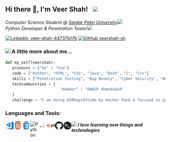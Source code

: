 <h2>Hi there 👋, I'm Veer Shah!  &nbsp; <img src="https://media.giphy.com/media/VTtANKl0beDFQRLDTh/giphy.gif" width="50"></h2>
<!--<img align='right' src="profile.jpg" width="230"> -->
<p><em>Computer Science Student @ <a href="http://www.spuvvn.edu/">Sardar Patel University</a><img src="https://media.giphy.com/media/fYSnHlufseco8Fh93Z/giphy.gif" width="30"></br>Python Developer & Penetration Tester<img src="https://media.giphy.com/media/WUlplcMpOCEmTGBtBW/giphy.gif" width="30"> 
</em></p>

<!--[![Instagram: _.veershah._](https://img.shields.io/badge/Instagram-E4405F?style=for-the-badge&logo=instagram&logoColor=white&link=https://instagram.com/_.veershah._)](https://instagram.com/_.veershah._) -->
[![Linkedin: veer-shah-44737b176](https://img.shields.io/badge/LinkedIn-0077B5?style=for-the-badge&logo=linkedin&logoColor=white)](https://www.linkedin.com/in/veer-shah-44737b176/)
[![GitHub veershah-sh](https://img.shields.io/github/followers/thaiane?label=follow&style=social)](https://github.com/veershah-sh)


### <img src="https://media.giphy.com/media/VgCDAzcKvsR6OM0uWg/giphy.gif" width="50"> A little more about me...  

```python
def my_self(veershah):
   pronouns = ["he" | "him"]
   code = ["Python", "HTML", "CSS", "Java", "Bash", "C", "C++"]
   skills = ["Penetration Testing", "Bug Bounty", "Cyber Security", "Web Development", "Web App Testing"]
   techcommunities = {
                        "member" : "OWASP Ahmedabad"
   }
   challenge = "I am doing #30DaysOfCode by Hacker Rank & focused on python"
```


### Languages and Tools:

[<img align="left" alt="Visual Studio Code" width="26px" src="https://raw.githubusercontent.com/github/explore/80688e429a7d4ef2fca1e82350fe8e3517d3494d/topics/visual-studio-code/visual-studio-code.png" />]()
[<img align="left" alt="HTML5" width="26px" src="https://raw.githubusercontent.com/github/explore/80688e429a7d4ef2fca1e82350fe8e3517d3494d/topics/html/html.png" />]()
[<img align="left" alt="CSS3" width="26px" src="https://raw.githubusercontent.com/github/explore/80688e429a7d4ef2fca1e82350fe8e3517d3494d/topics/css/css.png" />]()
[<img align="left" alt="Python" width="26px" src="https://github.com/abranhe/programming-languages-logos/blob/master/src/python/python_128x128.png" />]()
[<img align="left" alt="MySQL" width="26px" src="https://raw.githubusercontent.com/github/explore/80688e429a7d4ef2fca1e82350fe8e3517d3494d/topics/mysql/mysql.png" />]()
[<img align="left" alt="Git" width="26px" src="https://raw.githubusercontent.com/github/explore/80688e429a7d4ef2fca1e82350fe8e3517d3494d/topics/git/git.png" />]()
[<img align="left" alt="GitHub" width="26px" src="https://raw.githubusercontent.com/github/explore/78df643247d429f6cc873026c0622819ad797942/topics/github/github.png" />]()
[<img align="left" alt="HTML5" width="26px" src="https://raw.githubusercontent.com/github/explore/80688e429a7d4ef2fca1e82350fe8e3517d3494d/topics/terminal/terminal.png" />]()


<img src="https://media.giphy.com/media/LnQjpWaON8nhr21vNW/giphy.gif" width="60"> <em><b>I love learning new things and technologies</em>

<!--
**veershah-sh/veershah-sh** is a ✨ _special_ ✨ repository because its `README.md` (this file) appears on your GitHub profile.

Here are some ideas to get you started:

- 🔭 I’m currently working on ...
- 🌱 I’m currently learning ...
- 👯 I’m looking to collaborate on ...
- 🤔 I’m looking for help with ...
- 💬 Ask me about ...
- 📫 How to reach me: ...
- 😄 Pronouns: ...
- ⚡ Fun fact: ...
-->
